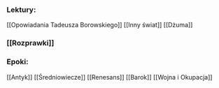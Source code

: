 
### Lektury:
[[Opowiadania Tadeusza Borowskiego]]
[[Inny świat]]
[[Dżuma]]

### [[Rozprawki]]


### Epoki:
[[Antyk]]
[[Średniowiecze]]
[[Renesans]]
[[Barok]]
[[Wojna i Okupacja]]